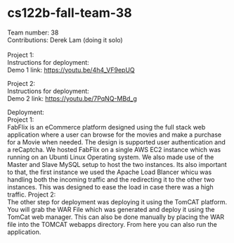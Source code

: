 # cs122b-fall-team-38

Team number: 38\
Contributions: Derek Lam (doing it solo)\
\
Project 1:\
Instructions for deployment: \
Demo 1 link: https://youtu.be/4h4_VF9epUQ 

Project 2:\
Instructions for deployment: \
Demo 2 link: https://youtu.be/7PqNQ-MBd_g 

Deployment:\
Project 1:\
FabFlix is an eCommerce platform designed using the full stack web application where a user can browse for the movies and make a purchase for a Movie when needed. The design is supported user authentication and a reCaptcha. We hosted FabFlix on a single AWS EC2 instance which was running on an Ubunti Linux Operating system. We also made use of the Master and Slave MySQL setup to host the two instances. Its also important to that, the first instance we used the Apache Load Blancer whicu was handling both the incoming traffic and the redirecting it to the other two instances. This was designed to ease the load in case there was a high traffic. 
Project 2:\
The other step for deployment was deploying it using the TomCAT platform. You will grab the WAR File which was generated and deploy it using the TomCat web manager. This can also be done manually by placing the WAR file into the TOMCAT webapps directory. From here you can also run the application. 

